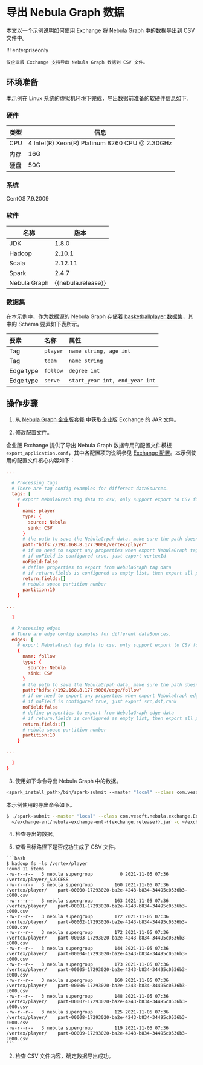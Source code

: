 # 导出 Nebula Graph 数据

本文以一个示例说明如何使用 Exchange 将 Nebula Graph 中的数据导出到 CSV 文件中。

!!! enterpriseonly

    仅企业版 Exchange 支持导出 Nebula Graph 数据到 CSV 文件。

## 环境准备

本示例在 Linux 系统的虚拟机环境下完成，导出数据前准备的软硬件信息如下。

### 硬件

| 类型 | 信息 |
| - | - |
| CPU | 4 Intel(R) Xeon(R) Platinum 8260 CPU @ 2.30GHz |
| 内存 | 16G |
| 硬盘 | 50G |

### 系统

CentOS 7.9.2009

### 软件

| 名称 | 版本 |
| - | - |
| JDK | 1.8.0 |
| Hadoop | 2.10.1 |
| Scala | 2.12.11 |
| Spark | 2.4.7 |
| Nebula Graph | {{nebula.release}} |

### 数据集

在本示例中，作为数据源的 Nebula Graph 存储着 [basketballplayer 数据集](https://docs.nebula-graph.io/2.0/basketballplayer-2.X.ngql)，其中的 Schema 要素如下表所示。

| 要素  | 名称 | 属性 |
| :--- | :--- | :--- |
| Tag | `player` | `name string, age int` |
| Tag | `team` | `name string` |
| Edge type | `follow` | `degree int` |
| Edge type | `serve` | `start_year int, end_year int` |

## 操作步骤

1. 从 [Nebula Graph 企业版套餐](https://nebula-graph.com.cn/pricing/) 中获取企业版 Exchange 的 JAR 文件。

2. 修改配置文件。
  
  企业版 Exchange 提供了导出 Nebula Graph 数据专用的配置文件模板`export_application.conf`，其中各配置项的说明参见 [Exchange 配置](../parameter-reference/ex-ug-parameter.md)。本示例使用的配置文件核心内容如下：
  
  ```conf
  ...
  
    # Processing tags
    # There are tag config examples for different dataSources.
    tags: [
      # export NebulaGraph tag data to csv, only support export to CSV for now.
      {
        name: player
        type: {
          source: Nebula
          sink: CSV
        }
        # the path to save the NebulaGrpah data, make sure the path doesn't exist.
        path:"hdfs://192.168.8.177:9000/vertex/player"
        # if no need to export any properties when export NebulaGraph tag data
        # if noField is configured true, just export vertexId
        noField:false
        # define properties to export from NebulaGraph tag data
        # if return.fields is configured as empty list, then export all properties
        return.fields:[]
        # nebula space partition number
        partition:10
      }
  
  ...
  
    ]
  
    # Processing edges
    # There are edge config examples for different dataSources.
    edges: [
      # export NebulaGraph tag data to csv, only support export to CSV for now.
      {
        name: follow
        type: {
          source: Nebula
          sink: CSV
        }
        # the path to save the NebulaGrpah data, make sure the path doesn't exist.
        path:"hdfs://192.168.8.177:9000/edge/follow"
        # if no need to export any properties when export NebulaGraph edge data
        # if noField is configured true, just export src,dst,rank
        noField:false
        # define properties to export from NebulaGraph edge data
        # if return.fields is configured as empty list, then export all properties
        return.fields:[]
        # nebula space partition number
        partition:10
      }
  
  ...
  
    ]
  }
  ```

3. 使用如下命令导出 Nebula Graph 中的数据。
  
  ```bash
  <spark_install_path>/bin/spark-submit --master "local" --class com.vesoft.nebula.exchange.Exchange nebula-exchange-x.y.z.jar_path> -c <export_application.conf_path>
  ```
  
  本示例使用的导出命令如下。
  
  ```bash
  $ ./spark-submit --master "local" --class com.vesoft.nebula.exchange.Exchange \
    ~/exchange-ent/nebula-exchange-ent-{{exchange.release}}.jar -c ~/exchange-ent/export_application.conf
  ```
  
4. 检查导出的数据。

  1. 查看目标路径下是否成功生成了 CSV 文件。
  
    ```bash
    $ hadoop fs -ls /vertex/player
    Found 11 items
    -rw-r--r--   3 nebula supergroup          0 2021-11-05 07:36 /vertex/player/_SUCCESS
    -rw-r--r--   3 nebula supergroup        160 2021-11-05 07:36 /vertex/player/    part-00000-17293020-ba2e-4243-b834-34495c0536b3-c000.csv
    -rw-r--r--   3 nebula supergroup        163 2021-11-05 07:36 /vertex/player/    part-00001-17293020-ba2e-4243-b834-34495c0536b3-c000.csv
    -rw-r--r--   3 nebula supergroup        172 2021-11-05 07:36 /vertex/player/    part-00002-17293020-ba2e-4243-b834-34495c0536b3-c000.csv
    -rw-r--r--   3 nebula supergroup        172 2021-11-05 07:36 /vertex/player/    part-00003-17293020-ba2e-4243-b834-34495c0536b3-c000.csv
    -rw-r--r--   3 nebula supergroup        144 2021-11-05 07:36 /vertex/player/    part-00004-17293020-ba2e-4243-b834-34495c0536b3-c000.csv
    -rw-r--r--   3 nebula supergroup        173 2021-11-05 07:36 /vertex/player/    part-00005-17293020-ba2e-4243-b834-34495c0536b3-c000.csv
    -rw-r--r--   3 nebula supergroup        160 2021-11-05 07:36 /vertex/player/    part-00006-17293020-ba2e-4243-b834-34495c0536b3-c000.csv
    -rw-r--r--   3 nebula supergroup        148 2021-11-05 07:36 /vertex/player/    part-00007-17293020-ba2e-4243-b834-34495c0536b3-c000.csv
    -rw-r--r--   3 nebula supergroup        125 2021-11-05 07:36 /vertex/player/    part-00008-17293020-ba2e-4243-b834-34495c0536b3-c000.csv
    -rw-r--r--   3 nebula supergroup        119 2021-11-05 07:36 /vertex/player/    part-00009-17293020-ba2e-4243-b834-34495c0536b3-c000.csv
    ```
  
  2. 检查 CSV 文件内容，确定数据导出成功。
